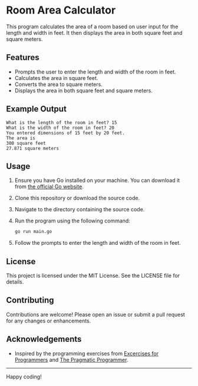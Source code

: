 # Room Area Calculator

This program calculates the area of a room based on user input for the length and width in feet. It then displays the area in both square feet and square meters.

## Features

- Prompts the user to enter the length and width of the room in feet.
- Calculates the area in square feet.
- Converts the area to square meters.
- Displays the area in both square feet and square meters.

## Example Output

```
What is the length of the room in feet? 15
What is the width of the room in feet? 20
You entered dimensions of 15 feet by 20 feet.
The area is
300 square feet
27.871 square meters
```

## Usage

1. Ensure you have Go installed on your machine. You can download it from [the official Go website](https://golang.org/dl/).
2. Clone this repository or download the source code.
3. Navigate to the directory containing the source code.
4. Run the program using the following command:

    ```sh
    go run main.go
    ```

5. Follow the prompts to enter the length and width of the room in feet.

## License

This project is licensed under the MIT License. See the LICENSE file for details.

## Contributing

Contributions are welcome! Please open an issue or submit a pull request for any changes or enhancements.

## Acknowledgements

- Inspired by the programming exercises from [Excercises for Programmers](https://www.amazon.com/Exercises-Programmers-Challenges-Develop-Coding/dp/1680501224/ref=sr_1_1?crid=3UG757LRMWVTT&dib=eyJ2IjoiMSJ9.bdb7-GJyrrdcOvEETfdsTLs3-16NxuRJ3xx2uEEh8WRcBK1vjApb_dMwLSIcoVd1jt8bN3cLkE4-u4R6Byns70w9BI8wNRoxtKZFBRZYl9uD1FhO-d6JXbV2TB-5hqlIzgiL2Scdf0zmQcjlAj2rgSlw6iAVOlB1ZMESe4Vqr3KyrmlyGL6iK2qNyZ04_ssEOxTYpMK3QwHVmrxtPeRUrw6zAZcH19q2wMCg7yGQok4.EM3IiZ3C5XBZ4KVreRU9NDOaF6iWPWZ9keHtFqoA8Nk&dib_tag=se&keywords=exercises+for+programmers&qid=1722358210&sprefix=Excersises+%2Caps%2C136&sr=8-1) and [The Pragmatic Programmer](https://pragprog.com/).

---

Happy coding!